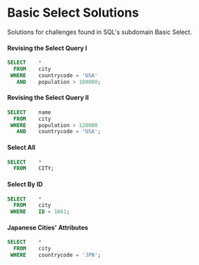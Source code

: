 # Basic Select Solutions
Solutions for challenges found in SQL's subdomain Basic Select.

#### Revising the Select Query I
```SQL
SELECT    *
  FROM    city
 WHERE    countrycode = 'USA' 
   AND    population > 100000;
```

#### Revising the Select Query II
```SQL
SELECT    name 
  FROM    city
 WHERE    population > 120000
   AND    countrycode = 'USA';
```

#### Select All
```SQL
SELECT    * 
  FROM    CITY;
```

#### Select By ID
```SQL
SELECT    *
  FROM    city
 WHERE    ID = 1661;
```

#### Japanese Cities' Attributes
```SQL
SELECT    *
  FROM    city
 WHERE    countrycode = 'JPN';
```